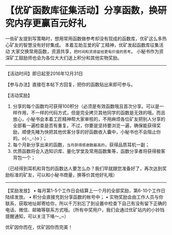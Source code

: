 # 【优矿函数库征集活动】分享函数，换研究内存更赢百元好礼

一些矿友提到写策略时，想用常用函数做参考却没有现成的函数库，优矿这么多热心矿友的智慧没有好好集成。
本着互助互爱的矿工精神，优矿发起函数库征集活动
大家交换常用函数，资源共享，```把时间和灵感留给更有价值的思考```。
小秘书作为资深矿工鼓励师也会为各位大大们送上积分和其他实物奖励。
***

【活动时间】即日起至2016年12月31日 

【参与办法】直接在本帖下方回复，把你的函数贴出来即可参与。
 
【活动奖励】
1.	分享的每个函数均可获得100积分（必须是有效函数哦且首次分享。可以是一样作用，不一样的代码方式，但是完全拷贝其他同学的函数是无效的哦。而且放心，小秘书会本着工匠精神帮大家审核的，不用麻烦各位矿友把别人分享的全部看一遍检查是否有重复。不过，你要是坚持要浏览一遍，确保能获得奖励，顺便先睹为快把其他优客分享的好函数收入囊中，小秘书也不会阻止你的。o(∩_∩)o ）；
2.	每个月新分享出来的函数，```当月获得感谢数最高的```，获得品质耳机一副；
3.	优质函数将会入选知识库、量化学堂及常用函数集等，函数分享者将获得极客背包一个；

（已经得到耳机和背包的函数达人要怎么办？我们早就跟您准备好了，再次达到奖励标准的矿友，可以和小秘书商量，换等价其他好礼哦）
 ***
【奖励发放】
•	每月第1-5个工作日会结算上一个月的全部奖励，第6-10个工作日陆续发放。
•	积分会直接充到分享函数的帐号中；
•	实物奖励会由工作人员与你联系，获取地址邮寄给你，所以千万别忘了到设置中检查下自己有没有留下正确的电话、微信、邮箱等联系方式哦。（所有中奖用户，我们会通过优矿站内的小铃铛提醒通知，可以关注下咯～_~）
<p>
优矿因你而在，优矿因你而完美！
